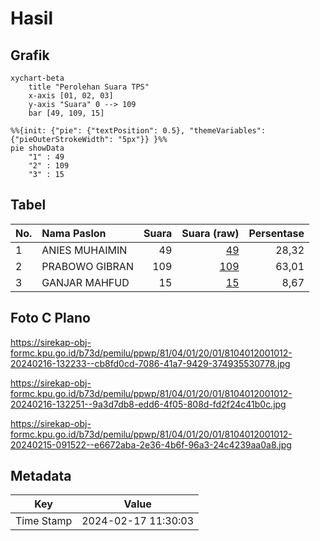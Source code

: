# Hasil

## Grafik

```mermaid
xychart-beta
    title "Perolehan Suara TPS"
    x-axis [01, 02, 03]
    y-axis "Suara" 0 --> 109
    bar [49, 109, 15]
```

```mermaid
%%{init: {"pie": {"textPosition": 0.5}, "themeVariables": {"pieOuterStrokeWidth": "5px"}} }%%
pie showData
    "1" : 49
    "2" : 109
    "3" : 15
```

## Tabel

| No. | Nama Paslon    | Suara | Suara (raw) | Persentase |
|:--- |:-------------- | -----:| -----------:| ----------:|
| 1   | ANIES MUHAIMIN | 49    | [49][p-1]   | 28,32      |
| 2   | PRABOWO GIBRAN | 109   | [109][p-2]  | 63,01      |
| 3   | GANJAR MAHFUD  | 15    | [15][p-3]   | 8,67       |


[p-1]: https://github.com/gigit-pemilu/pemilu-2024-81-maluku/blob/main/pilpres/hitung-suara/sub/81-maluku/sub/04-buru/sub/01-namlea/sub/2001-namlea/sub/012-tps/sub/paslon-1.txt
[p-2]: https://github.com/gigit-pemilu/pemilu-2024-81-maluku/blob/main/pilpres/hitung-suara/sub/81-maluku/sub/04-buru/sub/01-namlea/sub/2001-namlea/sub/012-tps/sub/paslon-2.txt
[p-3]: https://github.com/gigit-pemilu/pemilu-2024-81-maluku/blob/main/pilpres/hitung-suara/sub/81-maluku/sub/04-buru/sub/01-namlea/sub/2001-namlea/sub/012-tps/sub/paslon-3.txt

## Foto C Plano

https://sirekap-obj-formc.kpu.go.id/b73d/pemilu/ppwp/81/04/01/20/01/8104012001012-20240216-132233--cb8fd0cd-7086-41a7-9429-374935530778.jpg

https://sirekap-obj-formc.kpu.go.id/b73d/pemilu/ppwp/81/04/01/20/01/8104012001012-20240216-132251--9a3d7db8-edd6-4f05-808d-fd2f24c41b0c.jpg

https://sirekap-obj-formc.kpu.go.id/b73d/pemilu/ppwp/81/04/01/20/01/8104012001012-20240215-091522--e6672aba-2e36-4b6f-96a3-24c4239aa0a8.jpg


## Metadata

| Key        | Value               |
| ---------- | ------------------- |
| Time Stamp | 2024-02-17 11:30:03 |



